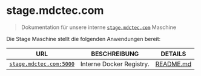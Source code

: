 # stage.mdctec.com 
> Dokumentation für unsere interne [`stage.mdctec.com`](http://stage.mdctec.com) Maschine


Die Stage Maschine stellt die folgenden Anwendungen bereit:  

| URL | BESCHREIBUNG | DETAILS |
|--- |--- |--- |
| [`stage.mdctec.com:5000`](http://stage.mdctec.com/) | Interne Docker Registry. | [README.md](./docker-registry.README.md) | 


